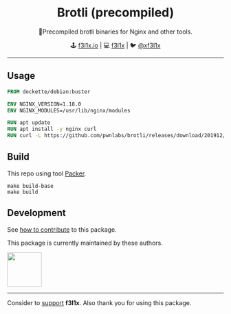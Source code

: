<h1 align=center>Brotli (precompiled)</h1>

<p align=center>
   🦾Precompiled brotli binaries for Nginx and other tools.
</p>

<p align=center>
🕹 <a href="https://f3l1x.io">f3l1x.io</a> | 💻 <a href="https://github.com/f3l1x">f3l1x</a> | 🐦 <a href="https://twitter.com/xf3l1x">@xf3l1x</a>
</p>

-----

## Usage

```Dockerfile
FROM dockette/debian:buster

ENV NGINX_VERSION=1.18.0
ENV NGINX_MODULES=/usr/lib/nginx/modules

RUN apt update
RUN apt install -y nginx curl
RUN curl -L https://github.com/pwnlabs/brotli/releases/download/201912/debian-buster-${NGINX_VERSION}-ngx_http_brotli_filter_module.so -o ${NGINX_MODULES}/ngx_http_brotli_filter_module.so &&
```

## Build

This repo using tool [Packer](https://www.packer.io/).

```
make build-base
make build
```

## Development

See [how to contribute](https://contributte.org/contributing.html) to this package.

This package is currently maintained by these authors.

<a href="https://github.com/f3l1x">
    <img width="80" height="80" src="https://avatars2.githubusercontent.com/u/538058?v=3&s=80">
</a>

-----

Consider to [support](https://github.com/sponsors/f3l1x) **f3l1x**. Also thank you for using this package.

